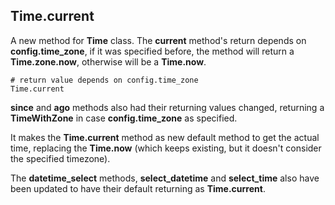 ## Time.current

A new method for **Time** class. The **current** method's return depends on **config.time\_zone**, if it was specified before, the method will return a **Time.zone.now**, otherwise will be a **Time.now**.

	# return value depends on config.time_zone
	Time.current

**since** and **ago** methods also had their returning values changed, returning a **TimeWithZone** in case **config.time\_zone** as specified.

It makes the **Time.current** method as new default method to get the actual time, replacing the **Time.now** (which keeps existing, but it doesn't consider the specified timezone).

The **datetime\_select** methods, **select\_datetime** and **select\_time** also have been updated to have their default returning as **Time.current**.
